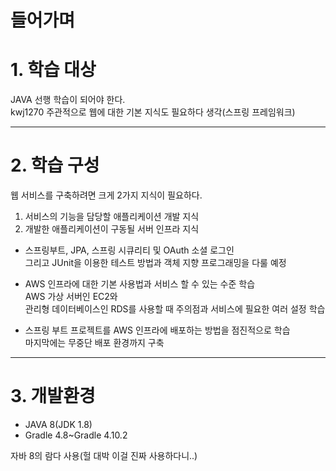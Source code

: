 들어가며
=======================
# 1. 학습 대상
JAVA 선행 학습이 되어야 한다.     
kwj1270 주관적으로 웹에 대한 기본 지식도 필요하다 생각(스프링 프레임워크)    
   
***   
# 2. 학습 구성 
웹 서비스를 구축하려면 크게 2가지 지식이 필요하다.       
   
1. 서비스의 기능을 담당할 애플리케이션 개발 지식          
2. 개발한 애플리케이션이 구동될 서버 인프라 지식       

* 스프링부트, JPA, 스프링 시큐리티 및 OAuth 소셜 로그인  
그리고 JUnit을 이용한 테스트 방법과 객체 지향 프로그래밍을 다룰 예정    

* AWS 인프라에 대한 기본 사용법과 서비스 할 수 있는 수준 학습      
AWS 가상 서버인 EC2와   
관리형 데이터베이스인 RDS를 사용할 때 주의점과 서비스에 필요한 여러 설정 학습      
  
* 스프링 부트 프로젝트를 AWS 인프라에 배포하는 방법을 점진적으로 학습    
마지막에는 무중단 배포 환경까지 구축   
   
***
# 3. 개발환경
   
* JAVA 8(JDK 1.8)   
* Gradle 4.8~Gradle 4.10.2  
    
자바 8의 람다 사용(헐 대박 이걸 진짜 사용하다니..)   
